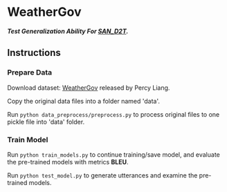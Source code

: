 
# WeatherGov

***Test Generalization Ability For [SAN_D2T](https://github.com/ding-haijie/SAN_D2T).***

## Instructions

### Prepare Data

Download dataset: [WeatherGov](https://cs.stanford.edu/~pliang/data/weather-data.zip) released by Percy Liang.

Copy the original data files into a folder named 'data'.

Run `python data_preprocess/preprocess.py` to process original files to one pickle file into 'data' folder.

### Train Model

Run `python train_models.py` to continue training/save model, and evaluate the pre-trained models with metrics **BLEU**.

Run `python test_model.py` to generate utterances and examine the pre-trained models.
